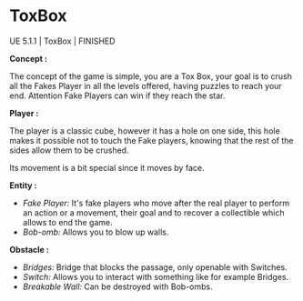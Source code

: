 # ToxBox
UE 5.1.1 | ToxBox | FINISHED

**Concept :**

The concept of the game is simple, you are a Tox Box, your goal is to crush all the Fakes Player in all the levels offered, having puzzles to reach your end.
Attention Fake Players can win if they reach the star.

**Player :**

The player is a classic cube, however it has a hole on one side, this hole makes it possible not to touch the Fake players, knowing that the rest of the sides allow them to be crushed.

Its movement is a bit special since it moves by face.

**Entity :**

- _Fake Player:_ It's fake players who move after the real player to perform an action or a movement, their goal and to recover a collectible which allows to end the game.
- _Bob-omb:_ Allows you to blow up walls.

**Obstacle :**

- _Bridges:_ Bridge that blocks the passage, only openable with Switches.
- _Switch:_ Allows you to interact with something like for example Bridges.
- _Breakable Wall:_ Can be destroyed with Bob-ombs.
